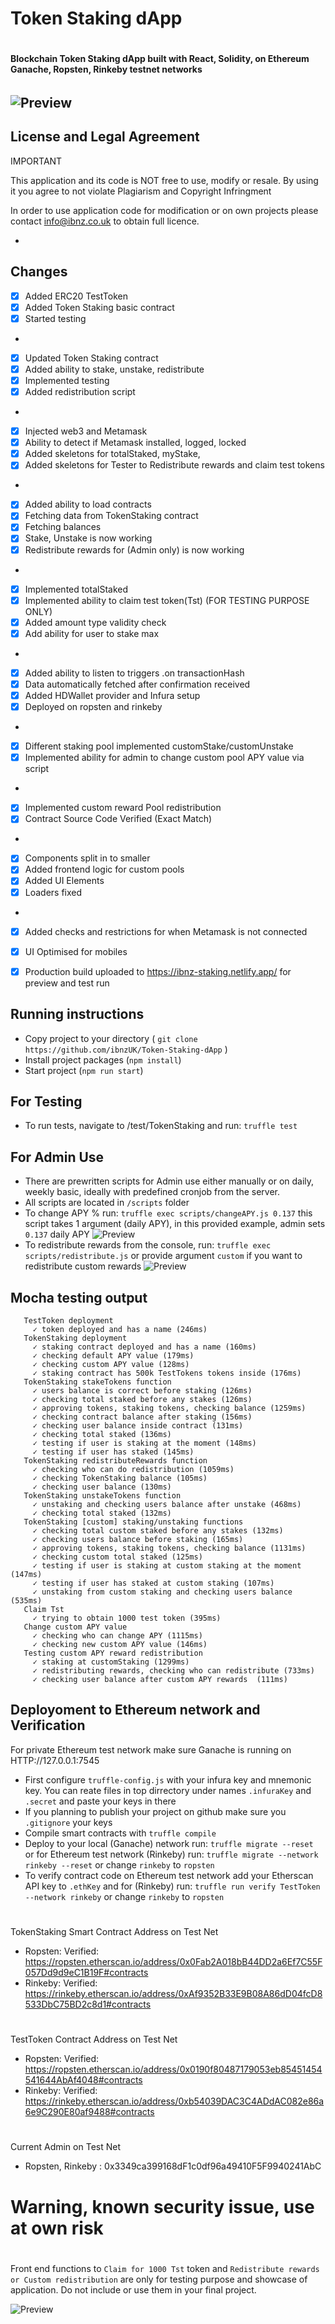 
# Token Staking dApp <h1>



#### Blockchain Token Staking dApp built with React, Solidity, on Ethereum Ganache, Ropsten, Rinkeby testnet networks <h6>



![Preview](src/assets/screenshot.png)
- 
 ## License and Legal Agreement 
IMPORTANT

This application and its code is NOT free to use, modify or resale. 
By using it you agree to not violate Plagiarism and Copyright Infringment

In order to use application code for modification or on own projects please contact info@ibnz.co.uk to obtain full licence. 
 
-
 
## Changes
- [x] Added ERC20 TestToken 
- [x] Added Token Staking basic contract
- [x] Started testing 
* 
- [x] Updated Token Staking contract
- [x] Added ability to stake, unstake, redistribute
- [x] Implemented testing 
- [x] Added redistribution script
* 
- [x] Injected web3 and Metamask
- [x] Ability to detect if Metamask installed, logged, locked
- [x] Added skeletons for totalStaked, myStake, 
- [x] Added skeletons for Tester to Redistribute rewards and claim test tokens
* 
- [x] Added ability to load contracts
- [x] Fetching data from TokenStaking contract
- [x] Fetching balances
- [x] Stake, Unstake is now working
- [x] Redistribute rewards for (Admin only) is now working
* 
- [x] Implemented totalStaked
- [x] Implemented ability to claim test token(Tst) (FOR TESTING PURPOSE ONLY)
- [x] Added amount type validity check
- [x] Add ability for user to stake max 
* 
- [x] Added ability to listen to triggers .on transactionHash
- [x] Data automatically fetched after confirmation received
- [x] Added HDWallet provider and Infura setup
- [x] Deployed on ropsten and rinkeby
* 
- [x] Different staking pool implemented customStake/customUnstake
- [x] Implemented ability for admin to change custom pool APY value via script
* 
- [x] Implemented custom reward Pool redistribution
- [x] Contract Source Code Verified (Exact Match)
* 
- [x] Components split in to smaller
- [x] Added frontend logic for custom pools
- [x] Added UI Elements
- [x] Loaders fixed
* 
- [x] Added checks and restrictions for when Metamask is not connected
- [x] UI Optimised for mobiles
- [x] Production build uploaded to https://ibnz-staking.netlify.app/ for preview and test run





## Running instructions
* Copy project to your directory ( `git clone https://github.com/ibnzUK/Token-Staking-dApp` )
* Install project packages (`npm install`)
* Start project (`npm run start`)

## For Testing
* To run tests, navigate to /test/TokenStaking and run: `truffle test`
 
## For Admin Use
* There are prewritten scripts for Admin use either manually or on daily, weekly basic, ideally with predefined cronjob from the server.
* All scripts are located in `/scripts` folder
* To change APY % run: ```truffle exec scripts/changeAPY.js 0.137``` this script takes 1 argument (daily APY),  in this provided example, admin sets `0.137` daily APY 
 ![Preview](src/assets/screenshot2.png)
* To redistribute rewards from the console, run: ```truffle exec scripts/redistribute.js``` or provide argument `custom` if you want to redistribute custom rewards
  ![Preview](src/assets/screenshot3.png)


## Mocha testing output
 ``` Contract: TokenStaking
    TestToken deployment
      ✓ token deployed and has a name (246ms)
    TokenStaking deployment
      ✓ staking contract deployed and has a name (160ms)
      ✓ checking default APY value (179ms)
      ✓ checking custom APY value (128ms)
      ✓ staking contract has 500k TestTokens tokens inside (176ms)
    TokenStaking stakeTokens function
      ✓ users balance is correct before staking (126ms)
      ✓ checking total staked before any stakes (126ms)
      ✓ approving tokens, staking tokens, checking balance (1259ms)
      ✓ checking contract balance after staking (156ms)
      ✓ checking user balance inside contract (131ms)
      ✓ checking total staked (136ms)
      ✓ testing if user is staking at the moment (148ms)
      ✓ testing if user has staked (145ms)
    TokenStaking redistributeRewards function
      ✓ checking who can do redistribution (1059ms)
      ✓ checking TokenStaking balance (105ms)
      ✓ checking user balance (130ms)
    TokenStaking unstakeTokens function
      ✓ unstaking and checking users balance after unstake (468ms)
      ✓ checking total staked (132ms)
    TokenStaking [custom] staking/unstaking functions
      ✓ checking total custom staked before any stakes (132ms)
      ✓ checking users balance before staking (165ms)
      ✓ approving tokens, staking tokens, checking balance (1131ms)
      ✓ checking custom total staked (125ms)
      ✓ testing if user is staking at custom staking at the moment (147ms)
      ✓ testing if user has staked at custom staking (107ms)
      ✓ unstaking from custom staking and checking users balance  (535ms)
    Claim Tst
      ✓ trying to obtain 1000 test token (395ms)
    Change custom APY value
      ✓ checking who can change APY (1115ms)
      ✓ checking new custom APY value (146ms)
    Testing custom APY reward redistribution
      ✓ staking at customStaking (1299ms)
      ✓ redistributing rewards, checking who can redistribute (733ms)
      ✓ checking user balance after custom APY rewards  (111ms)
```      

## Deployoment to Ethereum network and Verification

For private Ethereum test network make sure Ganache is running on HTTP://127.0.0.1:7545
* First configure `truffle-config.js` with your infura key and mnemonic key. You can reate files in top dirrectory under names `.infuraKey` and `.secret` and paste your keys in there
* If you planning to publish your project on github make sure you `.gitignore` your keys 
* Compile smart contracts with `truffle compile`
* Deploy to your local (Ganache) network run: `truffle migrate --reset ` or for Ethereum test network (Rinkeby) run: `truffle migrate --network rinkeby --reset` or change `rinkeby` to `ropsten`
* To verify contract code on Ethereum test network add your Etherscan API key to `.ethKey` and for (Rinkeby) run: `truffle run verify TestToken --network rinkeby` or change `rinkeby` to `ropsten`
#
TokenStaking Smart Contract Address on Test Net
* Ropsten: Verified: https://ropsten.etherscan.io/address/0x0Fab2A018bB44DD2a6Ef7C55F057Dd9d9eC1B19F#contracts
* Rinkeby: Verified: https://rinkeby.etherscan.io/address/0xAf9352B33E9B08A86dD04fcD8533DbC75BD2c8d1#contracts
#
TestToken Contract Address on Test Net
* Ropsten: Verified: https://ropsten.etherscan.io/address/0x0190f80487179053eb85451454541644AbAf4048#contracts
* Rinkeby: Verified: https://rinkeby.etherscan.io/address/0xb54039DAC3C4ADdAC082e86a6e9C290E80af9488#contracts
#
Current Admin on Test Net
* Ropsten, Rinkeby : 0x3349ca399168dF1c0df96a49410F5F9940241AbC


# Warning, known security issue, use at own risk <h1> 

Front end functions to `Claim for 1000 Tst` token and `Redistribute rewards or Custom redistribution` are only for testing purpose and showcase of application. Do not include or use them in your final project.

![Preview](src/assets/screenshot4.png)

 


